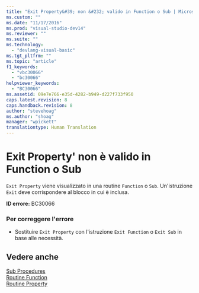 ```yaml
---
title: "Exit Property&#39; non &#232; valido in Function o Sub | Microsoft Docs"
ms.custom: ""
ms.date: "11/17/2016"
ms.prod: "visual-studio-dev14"
ms.reviewer: ""
ms.suite: ""
ms.technology: 
  - "devlang-visual-basic"
ms.tgt_pltfrm: ""
ms.topic: "article"
f1_keywords: 
  - "vbc30066"
  - "bc30066"
helpviewer_keywords: 
  - "BC30066"
ms.assetid: 09e7e766-e35d-4282-b949-d227f733f950
caps.latest.revision: 8
caps.handback.revision: 8
author: "stevehoag"
ms.author: "shoag"
manager: "wpickett"
translationtype: Human Translation
---
```

# Exit Property&#39; non &#232; valido in Function o Sub
`Exit Property` viene visualizzato in una routine `Function` o `Sub`. Un'istruzione `Exit` deve corrispondere al blocco in cui è inclusa.  
  
 **ID errore:** BC30066  
  
### Per correggere l'errore  
  
-   Sostituire `Exit Property` con l'istruzione `Exit Function` o `Exit Sub` in base alle necessità.  
  
## Vedere anche  
 [Sub Procedures](../../visual-basic/programming-guide/language-features/procedures/sub-procedures.md)   
 [Routine Function](../../visual-basic/programming-guide/language-features/procedures/function-procedures.md)   
 [Routine Property](../../visual-basic/programming-guide/language-features/procedures/property-procedures.md)